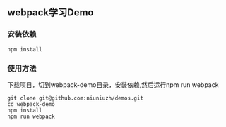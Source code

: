 ## webpack学习Demo

### 安装依赖
```
npm install
```

### 使用方法
下载项目，切到webpack-demo目录，安装依赖,然后运行npm run webpack
```
git clone git@github.com:niuniuzh/demos.git
cd webpack-demo
npm install
npm run webpack
```
